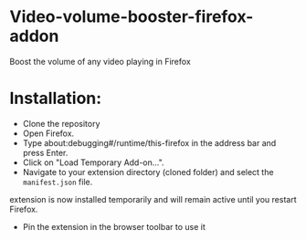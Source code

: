 # Video-volume-booster-firefox-addon

Boost the volume of any video playing in Firefox

# Installation:

- Clone the repository
- Open Firefox.
- Type about:debugging#/runtime/this-firefox in the address bar and press Enter.
- Click on "Load Temporary Add-on...".
- Navigate to your extension directory (cloned folder) and select the `manifest.json` file.

extension is now installed temporarily and will remain active until you restart Firefox.

- Pin the extension in the browser toolbar to use it
